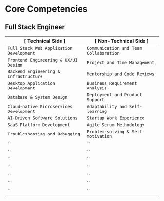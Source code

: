 # Core Competencies
 
## Full Stack Engineer
| [ Technical Side ] | [ Non-Technical Side ] |
|---|---|
| `Full Stack Web Application Development` | `Communication and Team Collaboration` |
| `Frontend Engineering & UX/UI Design` | `Project and Time Management` |
| `Backend Engineering & Infrastructure` | `Mentorship and Code Reviews` |
| `Desktop Application Development` | `Business Requirement Analysis` |
| `Database & System Design` | `Deployment and Product Support` |
| `Cloud-native Microservices Development` | `Adaptability and Self-learning` |
| `AI-Driven Software Solutions` | `Startup Work Experience` |
| `SaaS Platform Development` | `Agile Scrum Methodology` |
| `Troubleshooting and Debugging` | `Problem-solving & Self-motivation` |
| `` | `` |
| `` | `` |
| `` | `` |
| `` | `` |
| `` | `` |
| `` | `` |
| `` | `` |